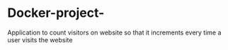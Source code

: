 # Docker-project-
Application to count visitors on website so that it increments every time a user visits the website
